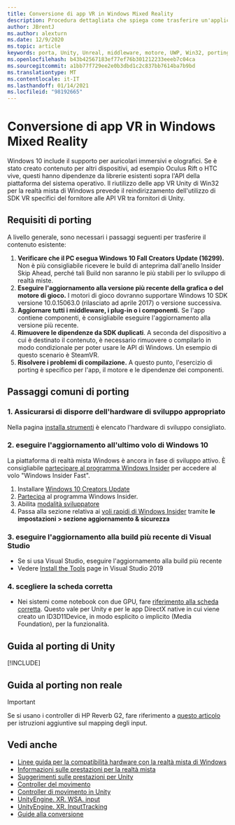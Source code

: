 ```yaml
---
title: Conversione di app VR in Windows Mixed Reality
description: Procedura dettagliata che spiega come trasferire un'applicazione immersiva esistente a una realtà mista di Windows.
author: JBrentJ
ms.author: alexturn
ms.date: 12/9/2020
ms.topic: article
keywords: porta, Unity, Unreal, middleware, motore, UWP, Win32, porting, HoloLens 1st Gen, auricolare realtà mista, cuffia a realtà mista di Windows, migrazione, Windows 10, mapping di input,
ms.openlocfilehash: b43b42567183ef77ef76b301212233eeeb7c04ca
ms.sourcegitcommit: a1bb77f729ee2e0b3dbd1c2c837bb7614ba7b9bd
ms.translationtype: MT
ms.contentlocale: it-IT
ms.lasthandoff: 01/14/2021
ms.locfileid: "98192665"
---
```

# <a name="porting-vr-apps-to-windows-mixed-reality"></a>Conversione di app VR in Windows Mixed Reality

Windows 10 include il supporto per auricolari immersivi e olografici. Se è stato creato contenuto per altri dispositivi, ad esempio Oculus Rift o HTC vive, questi hanno dipendenze da librerie esistenti sopra l'API della piattaforma del sistema operativo. Il riutilizzo delle app VR Unity di Win32 per la realtà mista di Windows prevede il reindirizzamento dell'utilizzo di SDK VR specifici del fornitore alle API VR tra fornitori di Unity.

## <a name="porting-requirements"></a>Requisiti di porting

A livello generale, sono necessari i passaggi seguenti per trasferire il contenuto esistente:
1. **Verificare che il PC esegua Windows 10 Fall Creators Update (16299).** Non è più consigliabile ricevere le build di anteprima dall'anello Insider Skip Ahead, perché tali Build non saranno le più stabili per lo sviluppo di realtà miste.
2. **Eseguire l'aggiornamento alla versione più recente della grafica o del motore di gioco.** I motori di gioco dovranno supportare Windows 10 SDK versione 10.0.15063.0 (rilasciato ad aprile 2017) o versione successiva.
3. **Aggiornare tutti i middleware, i plug-in o i componenti.** Se l'app contiene componenti, è consigliabile eseguire l'aggiornamento alla versione più recente.
4. **Rimuovere le dipendenze da SDK duplicati**. A seconda del dispositivo a cui è destinato il contenuto, è necessario rimuovere o compilarlo in modo condizionale per poter usare le API di Windows. Un esempio di questo scenario è SteamVR.
5. **Risolvere i problemi di compilazione.** A questo punto, l'esercizio di porting è specifico per l'app, il motore e le dipendenze dei componenti.

## <a name="common-porting-steps"></a>Passaggi comuni di porting

### <a name="1-make-sure-you-have-the-right-development-hardware"></a>1. Assicurarsi di disporre dell'hardware di sviluppo appropriato

Nella pagina [installa strumenti](../install-the-tools.md#immersive-vr-headset-requirements) è elencato l'hardware di sviluppo consigliato.

### <a name="2-upgrade-to-the-latest-flight-of-windows-10"></a>2. eseguire l'aggiornamento all'ultimo volo di Windows 10

La piattaforma di realtà mista Windows è ancora in fase di sviluppo attivo. È consigliabile [partecipare al programma Windows Insider](https://insider.windows.com/) per accedere al volo "Windows Insider Fast".
1. Installare [Windows 10 Creators Update](https://www.microsoft.com/software-download/windows10)
2. [Partecipa](https://insider.windows.com/) al programma Windows Insider.
3. Abilita [modalità sviluppatore](https://docs.microsoft.com/windows/uwp/get-started/enable-your-device-for-development)
4. Passa alla sezione relativa ai [voli rapidi di Windows Insider](https://blogs.technet.microsoft.com/uktechnet/2016/07/01/joining-insider-preview) tramite **le impostazioni > sezione aggiornamento & sicurezza**

### <a name="3-upgrade-to-the-most-recent-build-of-visual-studio"></a>3. eseguire l'aggiornamento alla build più recente di Visual Studio
* Se si usa Visual Studio, eseguire l'aggiornamento alla build più recente
* Vedere [Install the Tools](../install-the-tools.md#installation-checklist) page in Visual Studio 2019

### <a name="4-choose-the-correct-adapter"></a>4. scegliere la scheda corretta
* Nei sistemi come notebook con due GPU, fare [riferimento alla scheda corretta](../native/rendering-in-directx.md#hybrid-graphics-pcs-and-mixed-reality-applications). Questo vale per Unity e per le app DirectX native in cui viene creato un ID3D11Device, in modo esplicito o implicito (Media Foundation), per la funzionalità.

## <a name="unity-porting-guidance"></a>Guida al porting di Unity

[!INCLUDE[](includes/unity-porting-guidance.md)]

## <a name="unreal-porting-guidance"></a>Guida al porting non reale

> [!IMPORTANT]
> Se si usano i controller di HP Reverb G2, fare riferimento a [questo articolo](../unreal/unreal-reverb-g2-controllers.md) per istruzioni aggiuntive sul mapping degli input.

## <a name="see-also"></a>Vedi anche
* [Linee guida per la compatibilità hardware con la realtà mista di Windows](https://docs.microsoft.com/windows/mixed-reality/enthusiast-guide/windows-mixed-reality-minimum-pc-hardware-compatibility-guidelines)
* [Informazioni sulle prestazioni per la realtà mista](../platform-capabilities-and-apis/understanding-performance-for-mixed-reality.md)
* [Suggerimenti sulle prestazioni per Unity](../unity/performance-recommendations-for-unity.md)
* [Controller del movimento](../../design/motion-controllers.md)
* [Controller di movimento in Unity](../unity/motion-controllers-in-unity.md)
* [UnityEngine. XR. WSA. input](https://docs.unity3d.com/ScriptReference/XR.WSA.Input.InteractionManager.html)
* [UnityEngine. XR. InputTracking](https://docs.unity3d.com/ScriptReference/XR.InputTracking.html)
* [Guide alla conversione](porting-guides.md)